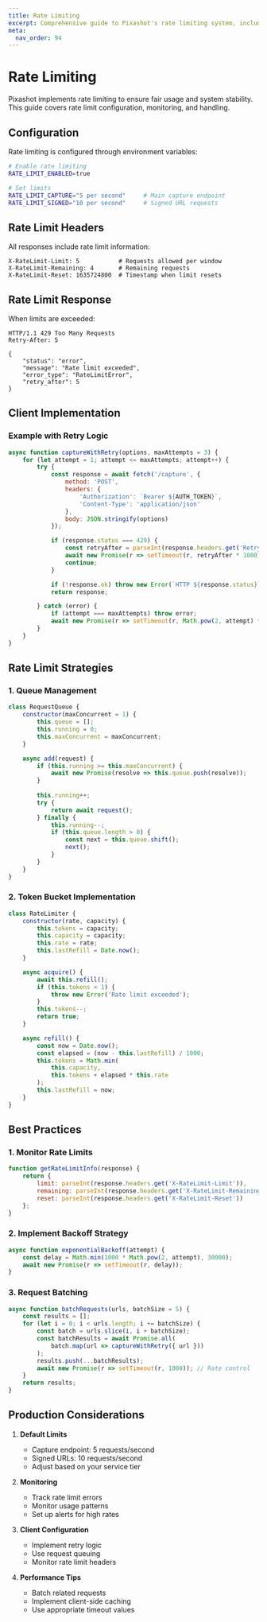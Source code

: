 ```yaml
---
title: Rate Limiting
excerpt: Comprehensive guide to Pixashot's rate limiting system, including configuration, monitoring, and best practices for handling rate limits.
meta:
  nav_order: 94
---
```


# Rate Limiting

Pixashot implements rate limiting to ensure fair usage and system stability. This guide covers rate limit configuration, monitoring, and handling.

## Configuration

Rate limiting is configured through environment variables:

```bash
# Enable rate limiting
RATE_LIMIT_ENABLED=true

# Set limits
RATE_LIMIT_CAPTURE="5 per second"     # Main capture endpoint
RATE_LIMIT_SIGNED="10 per second"     # Signed URL requests
```

## Rate Limit Headers

All responses include rate limit information:

```http
X-RateLimit-Limit: 5           # Requests allowed per window
X-RateLimit-Remaining: 4       # Remaining requests
X-RateLimit-Reset: 1635724800  # Timestamp when limit resets
```

## Rate Limit Response

When limits are exceeded:

```http
HTTP/1.1 429 Too Many Requests
Retry-After: 5

{
    "status": "error",
    "message": "Rate limit exceeded",
    "error_type": "RateLimitError",
    "retry_after": 5
}
```

## Client Implementation

### Example with Retry Logic

```javascript
async function captureWithRetry(options, maxAttempts = 3) {
    for (let attempt = 1; attempt <= maxAttempts; attempt++) {
        try {
            const response = await fetch('/capture', {
                method: 'POST',
                headers: {
                    'Authorization': `Bearer ${AUTH_TOKEN}`,
                    'Content-Type': 'application/json'
                },
                body: JSON.stringify(options)
            });

            if (response.status === 429) {
                const retryAfter = parseInt(response.headers.get('Retry-After') || '5');
                await new Promise(r => setTimeout(r, retryAfter * 1000));
                continue;
            }

            if (!response.ok) throw new Error(`HTTP ${response.status}`);
            return response;

        } catch (error) {
            if (attempt === maxAttempts) throw error;
            await new Promise(r => setTimeout(r, Math.pow(2, attempt) * 1000));
        }
    }
}
```

## Rate Limit Strategies

### 1. Queue Management
```javascript
class RequestQueue {
    constructor(maxConcurrent = 1) {
        this.queue = [];
        this.running = 0;
        this.maxConcurrent = maxConcurrent;
    }

    async add(request) {
        if (this.running >= this.maxConcurrent) {
            await new Promise(resolve => this.queue.push(resolve));
        }
        
        this.running++;
        try {
            return await request();
        } finally {
            this.running--;
            if (this.queue.length > 0) {
                const next = this.queue.shift();
                next();
            }
        }
    }
}
```

### 2. Token Bucket Implementation
```javascript
class RateLimiter {
    constructor(rate, capacity) {
        this.tokens = capacity;
        this.capacity = capacity;
        this.rate = rate;
        this.lastRefill = Date.now();
    }

    async acquire() {
        await this.refill();
        if (this.tokens < 1) {
            throw new Error('Rate limit exceeded');
        }
        this.tokens--;
        return true;
    }

    async refill() {
        const now = Date.now();
        const elapsed = (now - this.lastRefill) / 1000;
        this.tokens = Math.min(
            this.capacity,
            this.tokens + elapsed * this.rate
        );
        this.lastRefill = now;
    }
}
```

## Best Practices

### 1. Monitor Rate Limits
```javascript
function getRateLimitInfo(response) {
    return {
        limit: parseInt(response.headers.get('X-RateLimit-Limit')),
        remaining: parseInt(response.headers.get('X-RateLimit-Remaining')),
        reset: parseInt(response.headers.get('X-RateLimit-Reset'))
    };
}
```

### 2. Implement Backoff Strategy
```javascript
async function exponentialBackoff(attempt) {
    const delay = Math.min(1000 * Math.pow(2, attempt), 30000);
    await new Promise(r => setTimeout(r, delay));
}
```

### 3. Request Batching
```javascript
async function batchRequests(urls, batchSize = 5) {
    const results = [];
    for (let i = 0; i < urls.length; i += batchSize) {
        const batch = urls.slice(i, i + batchSize);
        const batchResults = await Promise.all(
            batch.map(url => captureWithRetry({ url }))
        );
        results.push(...batchResults);
        await new Promise(r => setTimeout(r, 1000)); // Rate control
    }
    return results;
}
```

## Production Considerations

1. **Default Limits**
    - Capture endpoint: 5 requests/second
    - Signed URLs: 10 requests/second
    - Adjust based on your service tier

2. **Monitoring**
    - Track rate limit errors
    - Monitor usage patterns
    - Set up alerts for high rates

3. **Client Configuration**
    - Implement retry logic
    - Use request queuing
    - Monitor rate limit headers

4. **Performance Tips**
    - Batch related requests
    - Implement client-side caching
    - Use appropriate timeout values